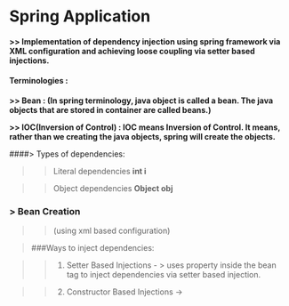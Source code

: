 # 	Spring Application 
#### >> Implementation of dependency injection using spring framework via XML configuration and achieving loose coupling via setter based injections.

#### 	Terminologies :

**>>	Bean : (In spring terminology, java object is called a bean. The java objects that are stored in container are called beans.)**

**>>	IOC(Inversion of Control) : IOC means Inversion of Control. It means, rather than we creating the java objects, spring will create the objects.**

####> Types of dependencies:
>> Literal dependencies **int i**

>> Object dependencies **Object obj**

### > Bean Creation
>> **<bean id="vehicle" class="com.transport.Bus" />** (using xml based configuration)

> ###Ways to inject dependencies:

>> 1. Setter Based Injections -
	> uses property inside the bean tag to inject dependencies via setter based injection.   
	**<bean id = "person" class = "com.example.Person">  <property name = "name" value = "Gagan Gaur"/>       <bean>**
	
>> 2. Constructor Based Injections -> **<constructor-arg value="10" type="int"> </constructor-arg>**
	